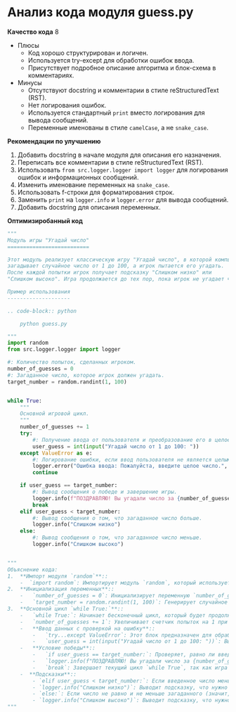 # Анализ кода модуля guess.py

**Качество кода**
8
 -  Плюсы
    - Код хорошо структурирован и логичен.
    - Используется try-except для обработки ошибок ввода.
    - Присутствует подробное описание алгоритма и блок-схема в комментариях.
 -  Минусы
    - Отсутствуют docstring и комментарии в стиле reStructuredText (RST).
    - Нет логирования ошибок.
    - Используется стандартный `print` вместо логирования для вывода сообщений.
    - Переменные именованы в стиле `camelCase`, а не `snake_case`.

**Рекомендации по улучшению**
1. Добавить docstring в начале модуля для описания его назначения.
2. Переписать все комментарии в стиле reStructuredText (RST).
3. Использовать `from src.logger.logger import logger` для логирования ошибок и информационных сообщений.
4. Изменить именование переменных на `snake_case`.
5. Использовать f-строки для форматирования строк.
6. Заменить `print` на `logger.info` и `logger.error` для вывода сообщений.
7. Добавить docstring для описания переменных.

**Оптимизиробанный код**

```python
"""
Модуль игры "Угадай число"
==========================

Этот модуль реализует классическую игру "Угадай число", в которой компьютер
загадывает случайное число от 1 до 100, а игрок пытается его угадать.
После каждой попытки игрок получает подсказку "Слишком низко" или
"Слишком высоко". Игра продолжается до тех пор, пока игрок не угадает число.

Пример использования
--------------------

.. code-block:: python

    python guess.py

"""
import random
from src.logger.logger import logger

#: Количество попыток, сделанных игроком.
number_of_guesses = 0
#: Загаданное число, которое игрок должен угадать.
target_number = random.randint(1, 100)


while True:
    """
    Основной игровой цикл.
    """
    number_of_guesses += 1
    try:
        #: Получение ввода от пользователя и преобразование его в целое число.
        user_guess = int(input("Угадай число от 1 до 100: "))
    except ValueError as e:
        #: Логирование ошибки, если ввод пользователя не является целым числом.
        logger.error("Ошибка ввода: Пожалуйста, введите целое число.", exc_info=e)
        continue

    if user_guess == target_number:
        #: Вывод сообщения о победе и завершение игры.
        logger.info(f"ПОЗДРАВЛЯЮ! Вы угадали число за {number_of_guesses} попыток!")
        break
    elif user_guess < target_number:
        #: Вывод сообщения о том, что загаданное число больше.
        logger.info("Слишком низко")
    else:
        #: Вывод сообщения о том, что загаданное число меньше.
        logger.info("Слишком высоко")


"""
Объяснение кода:
1.  **Импорт модуля `random`**::
    -  `import random`: Импортирует модуль `random`, который используется для генерации случайного числа.
2.  **Инициализация переменных**::
    -   `number_of_guesses = 0`: Инициализирует переменную `number_of_guesses` для подсчета попыток игрока, устанавливая её начальное значение в 0.
    -   `target_number = random.randint(1, 100)`: Генерирует случайное целое число в диапазоне от 1 до 100 (включительно) и сохраняет его в переменную `target_number`. Это число, которое игрок должен угадать.
3.  **Основной цикл `while True:`**::
    -   `while True:`: Начинает бесконечный цикл, который будет продолжаться до тех пор, пока игрок не угадает число и не сработает оператор `break`.
    -   `number_of_guesses += 1`: Увеличивает счетчик попыток на 1 при каждой новой итерации цикла.
    -   **Ввод данных с проверкой на ошибку**::
        -   `try...except ValueError`: Этот блок предназначен для обработки ошибок. Если пользователь введет что-то, что не является целым числом, программа не завершится с ошибкой, а выведет сообщение "Пожалуйста, введите целое число." и перейдет к следующей итерации цикла.
        -   `user_guess = int(input("Угадай число от 1 до 100: "))`: Выводит сообщение с просьбой ввести число и преобразует введенное значение в целое число, сохраняя результат в `user_guess`.
    -   **Условие победы**::
        -   `if user_guess == target_number:`: Проверяет, равно ли введенное игроком число загаданному числу.
        -   `logger.info(f"ПОЗДРАВЛЯЮ! Вы угадали число за {number_of_guesses} попыток!")`: Выводит сообщение о победе, включая количество попыток, которое потребовалось игроку.
        -   `break`: Завершает текущий цикл `while True`, так как игра закончена.
    -  **Подсказки**::
        - `elif user_guess < target_number:`: Если введенное число меньше загаданного, то выполняется этот блок.
        - `logger.info("Слишком низко")`: Выводит подсказку, что нужно ввести число больше.
        - `else:`: Если число не равно и не меньше загаданного (значит, оно больше), то выполняется этот блок.
        - `logger.info("Слишком высоко")`: Выводит подсказку, что нужно ввести число меньше.
"""
```